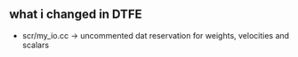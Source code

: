 ## what i changed in DTFE

- scr/my_io.cc -> uncommented dat reservation for weights, velocities and scalars
